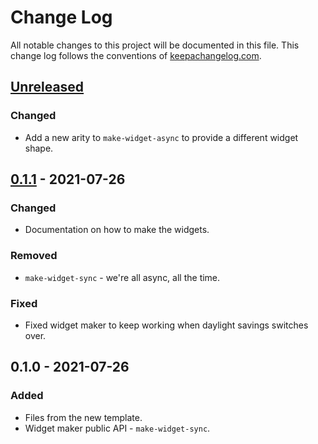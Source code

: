 # Change Log
All notable changes to this project will be documented in this file. This change log follows the conventions of [keepachangelog.com](http://keepachangelog.com/).

## [Unreleased]
### Changed
- Add a new arity to `make-widget-async` to provide a different widget shape.

## [0.1.1] - 2021-07-26
### Changed
- Documentation on how to make the widgets.

### Removed
- `make-widget-sync` - we're all async, all the time.

### Fixed
- Fixed widget maker to keep working when daylight savings switches over.

## 0.1.0 - 2021-07-26
### Added
- Files from the new template.
- Widget maker public API - `make-widget-sync`.

[Unreleased]: https://github.com/your-name/nubank-alura-onboarding/compare/0.1.1...HEAD
[0.1.1]: https://github.com/your-name/nubank-alura-onboarding/compare/0.1.0...0.1.1
